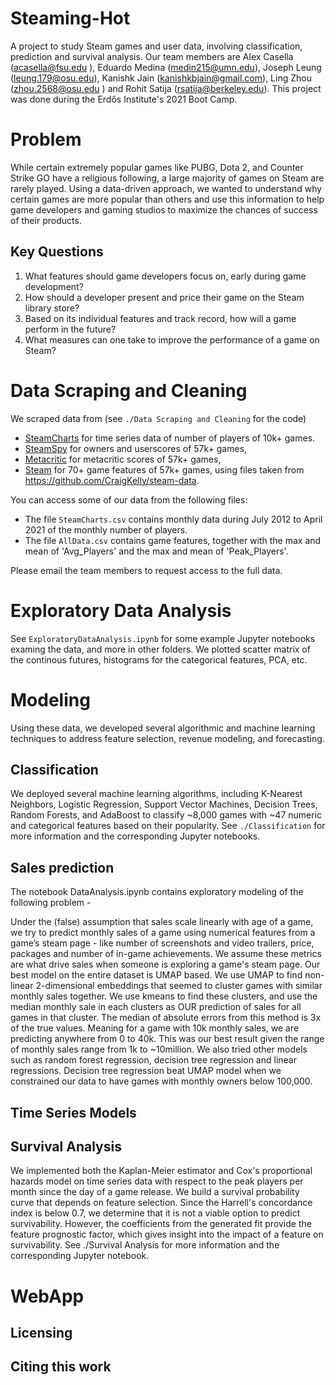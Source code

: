 # Steaming-Hot
A project to study Steam games and user data, involving classification, prediction and survival analysis. Our team members are Alex Casella (acasella@fsu.edu
), Eduardo Medina (medin215@umn.edu), Joseph Leung (leung.179@osu.edu), Kanishk Jain (kanishkbjain@gmail.com), Ling Zhou (zhou.2568@osu.edu
) and Rohit Satija (rsatija@berkeley.edu). This project was done during the Erdős Institute's 2021 Boot Camp.

# Problem
While certain extremely popular games like PUBG, Dota 2, and Counter Strike GO have a religious following, a large majority of games on Steam are rarely played. Using a data-driven approach, we wanted to understand why certain games are more popular than others and use this information to help game developers and gaming studios to maximize the chances of success of their products.

## Key Questions
1. What features should game developers focus on, early during game development?
2. How should a developer present and price their game on the Steam library store?
3. Based on its individual features and track record, how will a game perform in the future?
4. What measures can one take to improve the performance of a game on Steam?

# Data Scraping and Cleaning

We scraped data from (see ``./Data Scraping and Cleaning`` for the code)
- [SteamCharts](https://steamcharts.com/) for time series data of number of players of 10k+ games.
- [SteamSpy](https://steamspy.com/) for owners and userscores of 57k+ games, 
- [Metacritic](https://www.metacritic.com/) for metacritic scores of 57k+ games,
- [Steam](https://store.steampowered.com/) for 70+ game features of 57k+ games, using files taken from https://github.com/CraigKelly/steam-data.

You can access some of our data from the following files:
- The file `SteamCharts.csv` contains monthly data during July 2012 to April 2021 of the monthly number of players.
- The file `AllData.csv` contains game features, together with the max and mean of 'Avg_Players' and the max and mean of 'Peak_Players'.

Please email the team members to request access to the full data. 

# Exploratory Data Analysis

See ``ExploratoryDataAnalysis.ipynb`` for some example Jupyter notebooks examing the data, and more in other folders. We plotted scatter matrix of the continous futures, histograms for the categorical features, PCA, etc.

# Modeling
Using these data, we developed several algorithmic and machine learning techniques to address feature selection, revenue modeling, and forecasting.  

## Classification
We deployed several machine learning algorithms, including K-Nearest Neighbors, Logistic Regression, Support Vector Machines, Decision Trees, Random Forests, and AdaBoost to classify ~8,000 games with ~47 numeric and categorical features based on their popularity. See ``./Classification`` for more information and the corresponding Jupyter notebooks.

## Sales prediction 
The notebook DataAnalysis.ipynb contains exploratory modeling of the following problem -


Under the (false) assumption that sales scale linearly with age of a game, we try to predict monthly sales of a game using numerical features from a game’s steam page - like number of screenshots and video trailers, price, packages and number of in-game achievements. We assume these metrics are what drive sales when someone is exploring a game's steam page. 
Our best model on the entire dataset is UMAP based. We use UMAP to find non-linear 2-dimensional embeddings that seemed to cluster games with similar monthly sales together. We use kmeans to find these clusters, and use the median monthly sale in each clusters as OUR prediction of sales for all games in that cluster. The median of absolute errors from this method is 3x of the true values. Meaning for a game with 10k monthly sales, we are predicting anywhere from 0 to 40k. This was our best result given the range of monthly sales range from 1k to ~10million.
We also tried other models such as random forest regression, decision tree regression and linear regressions. Decision tree regression beat UMAP model when we constrained our data to have games with monthly owners below 100,000.  

## Time Series Models


## Survival Analysis
We implemented both the  Kaplan-Meier estimator and Cox's proportional hazards model on time series data with respect to the peak players per month since the day of a game release. We build a survival probability curve that depends on feature selection. Since the Harrell's concordance index is below 0.7, we determine that it is not a viable option to predict survivability. However, the coefficients from the generated fit provide the feature prognostic factor, which gives insight into the impact of a feature on survivability. See ./Survival Analysis for more information and the corresponding Jupyter notebook.
# WebApp

## Licensing

## Citing this work
